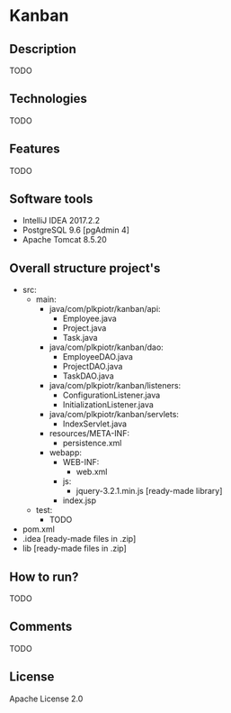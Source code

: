 # Kanban
## Description
TODO
## Technologies
TODO
## Features
TODO
## Software tools
- IntelliJ IDEA 2017.2.2
- PostgreSQL 9.6 [pgAdmin 4]
- Apache Tomcat 8.5.20
## Overall structure project's
- src:
  - main:
    - java/com/plkpiotr/kanban/api:
      - Employee.java
      - Project.java
      - Task.java
    - java/com/plkpiotr/kanban/dao:
      - EmployeeDAO.java
      - ProjectDAO.java
      - TaskDAO.java
    - java/com/plkpiotr/kanban/listeners:
      - ConfigurationListener.java
      - InitializationListener.java
    - java/com/plkpiotr/kanban/servlets:
      - IndexServlet.java
    - resources/META-INF:
      - persistence.xml
    - webapp:
      - WEB-INF:
        - web.xml
      - js:
        - jquery-3.2.1.min.js [ready-made library]
      - index.jsp
  - test:
    - TODO
- pom.xml
- .idea [ready-made files in .zip]
- lib [ready-made files in .zip]
## How to run?
TODO
## Comments
TODO
## License
Apache License 2.0 